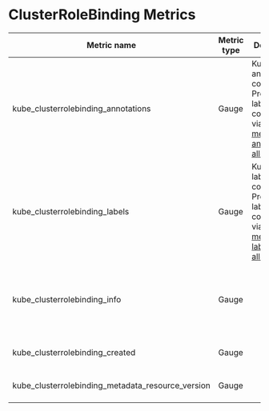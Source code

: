 # ClusterRoleBinding Metrics

| Metric name                                       | Metric type | Description                                                                                                               | Labels/tags                                                                                                                      | Status       |
| ------------------------------------------------- | ----------- | ------------------------------------------------------------------------------------------------------------------------- | -------------------------------------------------------------------------------------------------------------------------------- | ------------ |
| kube_clusterrolebinding_annotations               | Gauge       | Kubernetes annotations converted to Prometheus labels controlled via [--metric-annotations-allowlist](../../developer/cli-arguments.md) | `clusterrolebinding`=&lt;clusterrolebinding-name&gt;                                                                             | EXPERIMENTAL |
| kube_clusterrolebinding_labels                    | Gauge       | Kubernetes labels converted to Prometheus labels controlled via [--metric-labels-allowlist](../../developer/cli-arguments.md)           | `clusterrolebinding`=&lt;clusterrolebinding-name&gt;                                                                             | EXPERIMENTAL |
| kube_clusterrolebinding_info                      | Gauge       |                                                                                                                           | `clusterrolebinding`=&lt;clusterrolebinding-name&gt; <br> `roleref_kind`=&lt;role-kind&gt; <br> `roleref_name`=&lt;role-name&gt; | EXPERIMENTAL |
| kube_clusterrolebinding_created                   | Gauge       |                                                                                                                           | `clusterrolebinding`=&lt;clusterrolebinding-name&gt;                                                                             | EXPERIMENTAL |
| kube_clusterrolebinding_metadata_resource_version | Gauge       |                                                                                                                           | `clusterrolebinding`=&lt;clusterrolebinding-name&gt;                                                                             | EXPERIMENTAL |
